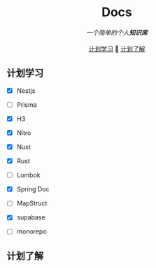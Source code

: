 <p align="center">
  <h1 align="center">Docs</h3>
  <div align="center">
    <i> 一个简单的个人<b>知识库</b></i> <br/> <br/>
    <a href='#计划学习'>计划学习</a> 📅 <a href='#计划了解'>计划了解</a>
  </div>


## 计划学习




*   [x] Nestjs
*   [ ] Prisma
*   [x] H3
*   [x] Nitro
*   [x] Nuxt
*   [x] Rust
*   [ ] Lombok
*   [x] Spring Doc
*   [ ] MapStruct
*   [x] supabase
*   [ ] monorepo



## 计划了解








